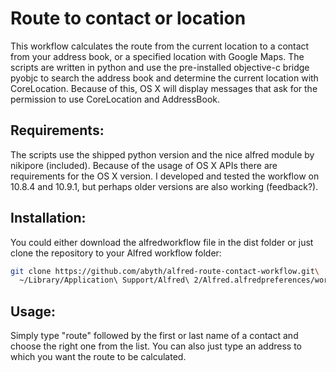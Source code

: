 # Route to contact or location
This workflow calculates the route from the current location to a contact from your address book, or a specified location with Google Maps. The scripts are written in python and use the pre-installed objective-c bridge pyobjc to search the address book and determine the current location with CoreLocation. Because of this, OS X will display messages that ask for the permission to use CoreLocation and AddressBook.
 
## Requirements:
The scripts use the shipped python version and the nice alfred module by nikipore (included). Because of the usage of OS X APIs there are requirements for the OS X version. I developed and tested the workflow on 10.8.4 and 10.9.1, but perhaps older versions are also working (feedback?).
 
## Installation:
You could either download the alfredworkflow file in the dist folder or just clone the repository to your Alfred workflow folder:

```bash
git clone https://github.com/abyth/alfred-route-contact-workflow.git\
  ~/Library/Application\ Support/Alfred\ 2/Alfred.alfredpreferences/workflows/
```

## Usage:
Simply type "route" followed by the first or last name of a contact and choose the right one from the list. You can also just type an address to which you want the route to be calculated.
